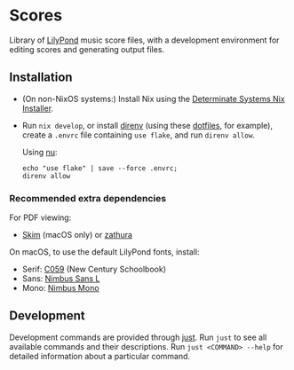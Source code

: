 # Scores

Library of [LilyPond](https://lilypond.org/) music score files, with a
development environment for editing scores and generating output files.

## Installation

- (On non-NixOS systems:) Install Nix using the [Determinate Systems Nix Installer](https://github.com/DeterminateSystems/nix-installer).

- Run `nix develop`, or install [direnv](https://direnv.net/) (using these
  [dotfiles](https://github.com/tymbalodeon/.dotfiles), for example), create a
  `.envrc` file containing `use flake`, and run `direnv allow`.

  Using [nu](https://www.nushell.sh/):

  ```nushell
  echo "use flake" | save --force .envrc;
  direnv allow
  ```

### Recommended extra dependencies

For PDF viewing:

- [Skim](https://skim-app.sourceforge.io/ "Skim") (macOS only) or
  [zathura](https://pwmt.org/projects/zathura "zathura")

On macOS, to use the default LilyPond fonts, install:

- Serif: [C059](https://blogfonts.com/c059.font "C059") (New Century Schoolbook)
- Sans: [Nimbus Sans L](https://www.fontsquirrel.com/fonts/nimbus-sans-l "Nimbus Sans L")
- Mono: [Nimbus Mono](https://www.fontsquirrel.com/fonts/nimbus-mono "Nimbus Mono")

## Development

Development commands are provided through
[just](https://just.systems/man/en/). Run `just` to see all available commands
and their descriptions. Run `just <COMMAND> --help` for detailed information
about a particular command.
